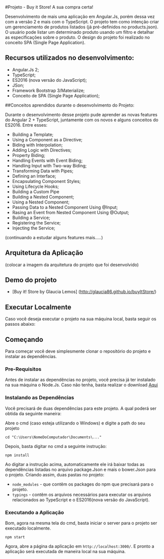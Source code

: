 #Projeto - Buy it Store! A sua compra certa! 

Desenvolvimento de mais uma aplicação em Angular.Js, porém dessa vez com a versão 2 e mais com o TypeScript. O projeto tem como intenção criar um gerenciamento de produtos listados (já pré-definidos no products.json). O usuário pode listar um determinado produto usando um filtro e detalhar as especificações sobre o produto. O design do projeto foi realizado no conceito SPA (Single Page Application).

## Recursos utilizados no desenvolvimento:

- Angular.Js 2;
- TypeScript;
- ES2016 (nova versão do JavaScript);
- JSon;
- Framework Bootstrap 3/Materialize;
- Conceito de SPA (Single Page Application);

##Conceitos aprendidos durante o desenvolvimento do Projeto:

Durante o desenvolvimento desse projeto pude aprender as novas features do Angular 2 + TypeScript, juntamente com os novos e alguns conceitos do ES2016. Entre esses:

- Building a Template;
- Using a Component as a Directive;
- Biding with Interpolation;
- Adding Logic with Directives;
- Property Biding;
- Handling Events with Event Biding;
- Handling Input with Two-way Biding;
- Transforming Data with Pipes;
- Defining an Interface;
- Encapsulating Component Styles;
- Using Lifecycle Hooks;
- Building a Custom Pipe
- Building a Nested Component;
- Using a Nested Component;
- Passing Data to a Nested Component Using @Input;
- Rasing an Event from Nested Component Using @Output;
- Building a Service;
- Registering the Service;
- Injecting the Service;

(continuando a estudar alguns features mais.....)

## Arquitetura da Aplicação

(colocar a imagem da arquitetura do projeto que foi desenvolvido)

## Demo do projeto

- [Buy it! Store by Glaucia Lemos] (http://glaucia86.github.io/buyItStore/)

## Executar Localmente

Caso você deseja executar o projeto na sua máquina local, basta seguir os passos abaixo:

## Começando

Para começar você deve simplesmente clonar o repositório do projeto e instalar as dependências.

### Pre-Requisitos

Antes de instalar as dependências no projeto, você precisa já ter instalado na sua máquina o Node.Js. Caso não tenha, basta realizar o download [Aqui](https://nodejs.org/en/)

### Instalando as Dependências

Você precisará de duas dependências para este projeto. A qual poderá ser obtida da seguinte maneira:

Abre o cmd (caso esteja utilizando o Windows) e digite a path do seu projeto

```
cd "C:\Users\NomeDoComputador\Documents\..."
```

Depois, basta digitar no cmd a seguinte instrução:

```
npm install
```

Ao digitar a instrução acima, automaticamente ele irá baixar todas as dependências listadas no arquivo package.Json e mais o bower.Json para o projeto. Criando assim, duas pastas no projeto: 

* `node_modules` - que contêm os packages do npm que precisará para o projeto.
* `typings` - contêm os arquivos necessários para executar os arquivos relacionados ao TypeScript e o ES2016(nova versão do JavaScript).

### Executando a Aplicação

Bom, agora na mesma tela do cmd, basta iniciar o server para o projeto ser executado localmente.

```
npm start
```

Agora, abre a página da aplicação em `http://localhost:3000/`. E pronto a aplicação será executada de maneira local na sua máquina.

